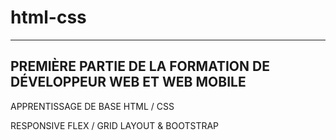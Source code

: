 # html-css
----------------------------------------------------------------
PREMIÈRE PARTIE DE LA FORMATION DE DÉVELOPPEUR WEB ET WEB MOBILE
----------------------------------------------------------------

APPRENTISSAGE DE BASE HTML / CSS

RESPONSIVE FLEX / GRID LAYOUT & BOOTSTRAP
